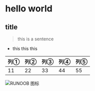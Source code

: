 # hello world

## title

> this is a sentence

- this this this

| 列① | 列② | 列③ | 列④| 列⑤ |
| --- | --- | --- | --- | --- |
|  11 | 22  | 33  |  44 |  55 |

![RUNOOB 图标](http://static.runoob.com/images/runoob-logo.png)

